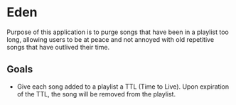# Eden
Purpose of this application is to purge songs that have been in a playlist too long, allowing users to be at peace and not annoyed with old repetitive songs that have outlived their time.

## Goals
- Give each song added to a playlist a TTL (Time to Live). Upon expiration of the TTL, the song will be removed from the playlist.
